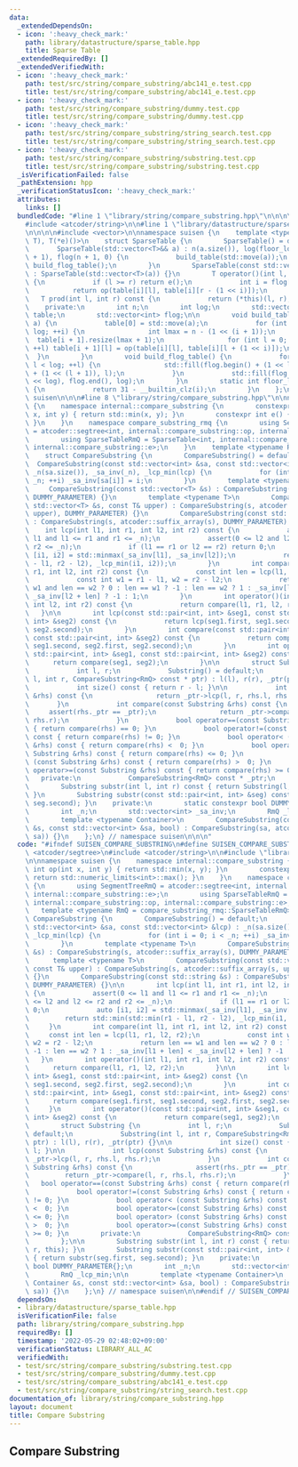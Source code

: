 ```yaml
---
data:
  _extendedDependsOn:
  - icon: ':heavy_check_mark:'
    path: library/datastructure/sparse_table.hpp
    title: Sparse Table
  _extendedRequiredBy: []
  _extendedVerifiedWith:
  - icon: ':heavy_check_mark:'
    path: test/src/string/compare_substring/abc141_e.test.cpp
    title: test/src/string/compare_substring/abc141_e.test.cpp
  - icon: ':heavy_check_mark:'
    path: test/src/string/compare_substring/dummy.test.cpp
    title: test/src/string/compare_substring/dummy.test.cpp
  - icon: ':heavy_check_mark:'
    path: test/src/string/compare_substring/string_search.test.cpp
    title: test/src/string/compare_substring/string_search.test.cpp
  - icon: ':heavy_check_mark:'
    path: test/src/string/compare_substring/substring.test.cpp
    title: test/src/string/compare_substring/substring.test.cpp
  _isVerificationFailed: false
  _pathExtension: hpp
  _verificationStatusIcon: ':heavy_check_mark:'
  attributes:
    links: []
  bundledCode: "#line 1 \"library/string/compare_substring.hpp\"\n\n\n\n#include <atcoder/segtree>\n\
    #include <atcoder/string>\n\n#line 1 \"library/datastructure/sparse_table.hpp\"\
    \n\n\n\n#include <vector>\n\nnamespace suisen {\n    template <typename T, T(*op)(T,\
    \ T), T(*e)()>\n    struct SparseTable {\n        SparseTable() = default;\n \
    \       SparseTable(std::vector<T>&& a) : n(a.size()), log(floor_log2(n)), table(log\
    \ + 1), flog(n + 1, 0) {\n            build_table(std::move(a));\n           \
    \ build_flog_table();\n        }\n        SparseTable(const std::vector<T>& a)\
    \ : SparseTable(std::vector<T>(a)) {}\n        T operator()(int l, int r) const\
    \ {\n            if (l >= r) return e();\n            int i = flog[r - l];\n \
    \           return op(table[i][l], table[i][r - (1 << i)]);\n        }\n     \
    \   T prod(int l, int r) const {\n            return (*this)(l, r);\n        }\n\
    \    private:\n        int n;\n        int log;\n        std::vector<std::vector<T>>\
    \ table;\n        std::vector<int> flog;\n\n        void build_table(std::vector<T>&&\
    \ a) {\n            table[0] = std::move(a);\n            for (int i = 0; i <\
    \ log; ++i) {\n                int lmax = n - (1 << (i + 1));\n              \
    \  table[i + 1].resize(lmax + 1);\n                for (int l = 0; l <= lmax;\
    \ ++l) table[i + 1][l] = op(table[i][l], table[i][l + (1 << i)]);\n          \
    \  }\n        }\n        void build_flog_table() {\n            for (int l = 0;\
    \ l < log; ++l) {\n                std::fill(flog.begin() + (1 << l), flog.begin()\
    \ + (1 << (l + 1)), l);\n            }\n            std::fill(flog.begin() + (1\
    \ << log), flog.end(), log);\n        }\n        static int floor_log2(int i)\
    \ {\n            return 31 - __builtin_clz(i);\n        }\n    };\n} // namespace\
    \ suisen\n\n\n#line 8 \"library/string/compare_substring.hpp\"\n\nnamespace suisen\
    \ {\n    namespace internal::compare_substring {\n        constexpr int op(int\
    \ x, int y) { return std::min(x, y); }\n        constexpr int e() { return std::numeric_limits<int>::max();\
    \ }\n    }\n    namespace compare_substring_rmq {\n        using SegmentTreeRmQ\
    \ = atcoder::segtree<int, internal::compare_substring::op, internal::compare_substring::e>;\n\
    \        using SparseTableRmQ = SparseTable<int, internal::compare_substring::op,\
    \ internal::compare_substring::e>;\n    }\n    template <typename RmQ = compare_substring_rmq::SparseTableRmQ>\n\
    \    struct CompareSubstring {\n        CompareSubstring() = default;\n      \
    \  CompareSubstring(const std::vector<int> &sa, const std::vector<int> &lcp) :\
    \ _n(sa.size()), _sa_inv(_n), _lcp_min(lcp) {\n            for (int i = 0; i <\
    \ _n; ++i) _sa_inv[sa[i]] = i;\n        }\n        template <typename T>\n   \
    \     CompareSubstring(const std::vector<T> &s) : CompareSubstring(s, atcoder::suffix_array(s),\
    \ DUMMY_PARAMETER) {}\n        template <typename T>\n        CompareSubstring(const\
    \ std::vector<T> &s, const T& upper) : CompareSubstring(s, atcoder::suffix_array(s,\
    \ upper), DUMMY_PARAMETER) {}\n        CompareSubstring(const std::string &s)\
    \ : CompareSubstring(s, atcoder::suffix_array(s), DUMMY_PARAMETER) {}\n\n    \
    \    int lcp(int l1, int r1, int l2, int r2) const {\n            assert(0 <=\
    \ l1 and l1 <= r1 and r1 <= _n);\n            assert(0 <= l2 and l2 <= r2 and\
    \ r2 <= _n);\n            if (l1 == r1 or l2 == r2) return 0;\n            auto\
    \ [i1, i2] = std::minmax(_sa_inv[l1], _sa_inv[l2]);\n            return std::min(std::min(r1\
    \ - l1, r2 - l2), _lcp_min(i1, i2));\n        }\n        int compare(int l1, int\
    \ r1, int l2, int r2) const {\n            const int len = lcp(l1, r1, l2, r2);\n\
    \            const int w1 = r1 - l1, w2 = r2 - l2;\n            return len ==\
    \ w1 and len == w2 ? 0 : len == w1 ? -1 : len == w2 ? 1 : _sa_inv[l1 + len] <\
    \ _sa_inv[l2 + len] ? -1 : 1;\n        }\n        int operator()(int l1, int r1,\
    \ int l2, int r2) const {\n            return compare(l1, r1, l2, r2);\n     \
    \   }\n\n        int lcp(const std::pair<int, int> &seg1, const std::pair<int,\
    \ int> &seg2) const {\n            return lcp(seg1.first, seg1.second, seg2.first,\
    \ seg2.second);\n        }\n        int compare(const std::pair<int, int> &seg1,\
    \ const std::pair<int, int> &seg2) const {\n            return compare(seg1.first,\
    \ seg1.second, seg2.first, seg2.second);\n        }\n        int operator()(const\
    \ std::pair<int, int> &seg1, const std::pair<int, int> &seg2) const {\n      \
    \      return compare(seg1, seg2);\n        }\n\n        struct Substring {\n\
    \            int l, r;\n            Substring() = default;\n            Substring(int\
    \ l, int r, CompareSubstring<RmQ> const * ptr) : l(l), r(r), _ptr(ptr) {}\n\n\
    \            int size() const { return r - l; }\n\n            int lcp(const Substring\
    \ &rhs) const {\n                return _ptr->lcp(l, r, rhs.l, rhs.r);\n     \
    \       }\n            int compare(const Substring &rhs) const {\n           \
    \     assert(rhs._ptr == _ptr);\n                return _ptr->compare(l, r, rhs.l,\
    \ rhs.r);\n            }\n            bool operator==(const Substring &rhs) const\
    \ { return compare(rhs) == 0; }\n            bool operator!=(const Substring &rhs)\
    \ const { return compare(rhs) != 0; }\n            bool operator< (const Substring\
    \ &rhs) const { return compare(rhs) <  0; }\n            bool operator<=(const\
    \ Substring &rhs) const { return compare(rhs) <= 0; }\n            bool operator>\
    \ (const Substring &rhs) const { return compare(rhs) >  0; }\n            bool\
    \ operator>=(const Substring &rhs) const { return compare(rhs) >= 0; }\n     \
    \   private:\n            CompareSubstring<RmQ> const * _ptr;\n        };\n\n\
    \        Substring substr(int l, int r) const { return Substring(l, r, this);\
    \ }\n        Substring substr(const std::pair<int, int> &seg) const { return substr(seg.first,\
    \ seg.second); }\n    private:\n        static constexpr bool DUMMY_PARAMETER{};\n\
    \        int _n;\n        std::vector<int> _sa_inv;\n        RmQ _lcp_min;\n\n\
    \        template <typename Container>\n        CompareSubstring(const Container\
    \ &s, const std::vector<int> &sa, bool) : CompareSubstring(sa, atcoder::lcp_array(s,\
    \ sa)) {}\n    };\n} // namespace suisen\n\n\n"
  code: "#ifndef SUISEN_COMPARE_SUBSTRING\n#define SUISEN_COMPARE_SUBSTRING\n\n#include\
    \ <atcoder/segtree>\n#include <atcoder/string>\n\n#include \"library/datastructure/sparse_table.hpp\"\
    \n\nnamespace suisen {\n    namespace internal::compare_substring {\n        constexpr\
    \ int op(int x, int y) { return std::min(x, y); }\n        constexpr int e() {\
    \ return std::numeric_limits<int>::max(); }\n    }\n    namespace compare_substring_rmq\
    \ {\n        using SegmentTreeRmQ = atcoder::segtree<int, internal::compare_substring::op,\
    \ internal::compare_substring::e>;\n        using SparseTableRmQ = SparseTable<int,\
    \ internal::compare_substring::op, internal::compare_substring::e>;\n    }\n \
    \   template <typename RmQ = compare_substring_rmq::SparseTableRmQ>\n    struct\
    \ CompareSubstring {\n        CompareSubstring() = default;\n        CompareSubstring(const\
    \ std::vector<int> &sa, const std::vector<int> &lcp) : _n(sa.size()), _sa_inv(_n),\
    \ _lcp_min(lcp) {\n            for (int i = 0; i < _n; ++i) _sa_inv[sa[i]] = i;\n\
    \        }\n        template <typename T>\n        CompareSubstring(const std::vector<T>\
    \ &s) : CompareSubstring(s, atcoder::suffix_array(s), DUMMY_PARAMETER) {}\n  \
    \      template <typename T>\n        CompareSubstring(const std::vector<T> &s,\
    \ const T& upper) : CompareSubstring(s, atcoder::suffix_array(s, upper), DUMMY_PARAMETER)\
    \ {}\n        CompareSubstring(const std::string &s) : CompareSubstring(s, atcoder::suffix_array(s),\
    \ DUMMY_PARAMETER) {}\n\n        int lcp(int l1, int r1, int l2, int r2) const\
    \ {\n            assert(0 <= l1 and l1 <= r1 and r1 <= _n);\n            assert(0\
    \ <= l2 and l2 <= r2 and r2 <= _n);\n            if (l1 == r1 or l2 == r2) return\
    \ 0;\n            auto [i1, i2] = std::minmax(_sa_inv[l1], _sa_inv[l2]);\n   \
    \         return std::min(std::min(r1 - l1, r2 - l2), _lcp_min(i1, i2));\n   \
    \     }\n        int compare(int l1, int r1, int l2, int r2) const {\n       \
    \     const int len = lcp(l1, r1, l2, r2);\n            const int w1 = r1 - l1,\
    \ w2 = r2 - l2;\n            return len == w1 and len == w2 ? 0 : len == w1 ?\
    \ -1 : len == w2 ? 1 : _sa_inv[l1 + len] < _sa_inv[l2 + len] ? -1 : 1;\n     \
    \   }\n        int operator()(int l1, int r1, int l2, int r2) const {\n      \
    \      return compare(l1, r1, l2, r2);\n        }\n\n        int lcp(const std::pair<int,\
    \ int> &seg1, const std::pair<int, int> &seg2) const {\n            return lcp(seg1.first,\
    \ seg1.second, seg2.first, seg2.second);\n        }\n        int compare(const\
    \ std::pair<int, int> &seg1, const std::pair<int, int> &seg2) const {\n      \
    \      return compare(seg1.first, seg1.second, seg2.first, seg2.second);\n   \
    \     }\n        int operator()(const std::pair<int, int> &seg1, const std::pair<int,\
    \ int> &seg2) const {\n            return compare(seg1, seg2);\n        }\n\n\
    \        struct Substring {\n            int l, r;\n            Substring() =\
    \ default;\n            Substring(int l, int r, CompareSubstring<RmQ> const *\
    \ ptr) : l(l), r(r), _ptr(ptr) {}\n\n            int size() const { return r -\
    \ l; }\n\n            int lcp(const Substring &rhs) const {\n                return\
    \ _ptr->lcp(l, r, rhs.l, rhs.r);\n            }\n            int compare(const\
    \ Substring &rhs) const {\n                assert(rhs._ptr == _ptr);\n       \
    \         return _ptr->compare(l, r, rhs.l, rhs.r);\n            }\n         \
    \   bool operator==(const Substring &rhs) const { return compare(rhs) == 0; }\n\
    \            bool operator!=(const Substring &rhs) const { return compare(rhs)\
    \ != 0; }\n            bool operator< (const Substring &rhs) const { return compare(rhs)\
    \ <  0; }\n            bool operator<=(const Substring &rhs) const { return compare(rhs)\
    \ <= 0; }\n            bool operator> (const Substring &rhs) const { return compare(rhs)\
    \ >  0; }\n            bool operator>=(const Substring &rhs) const { return compare(rhs)\
    \ >= 0; }\n        private:\n            CompareSubstring<RmQ> const * _ptr;\n\
    \        };\n\n        Substring substr(int l, int r) const { return Substring(l,\
    \ r, this); }\n        Substring substr(const std::pair<int, int> &seg) const\
    \ { return substr(seg.first, seg.second); }\n    private:\n        static constexpr\
    \ bool DUMMY_PARAMETER{};\n        int _n;\n        std::vector<int> _sa_inv;\n\
    \        RmQ _lcp_min;\n\n        template <typename Container>\n        CompareSubstring(const\
    \ Container &s, const std::vector<int> &sa, bool) : CompareSubstring(sa, atcoder::lcp_array(s,\
    \ sa)) {}\n    };\n} // namespace suisen\n\n#endif // SUISEN_COMPARE_SUBSTRING\n"
  dependsOn:
  - library/datastructure/sparse_table.hpp
  isVerificationFile: false
  path: library/string/compare_substring.hpp
  requiredBy: []
  timestamp: '2022-05-29 02:48:02+09:00'
  verificationStatus: LIBRARY_ALL_AC
  verifiedWith:
  - test/src/string/compare_substring/substring.test.cpp
  - test/src/string/compare_substring/dummy.test.cpp
  - test/src/string/compare_substring/abc141_e.test.cpp
  - test/src/string/compare_substring/string_search.test.cpp
documentation_of: library/string/compare_substring.hpp
layout: document
title: Compare Substring
---
```

## Compare Substring